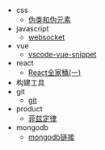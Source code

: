
* css
  * [伪类和伪元素](/css/伪类和伪元素.md)
* javascript
  * [websocket](/js/WebSocket.md)
* vue
  * [vscode-vue-snippet](/vue/vscode-vue-snippet.md)
* react
  * [React全家桶(一)](/react/React全家桶(一).md)
* 构建工具
* git 
  * [git](/git/git.md)
* product
  * [菲兹定律](/product/Fitts-Law.md)
* mongodb
  * [mongodb链接](/mongodb/Fitts-Law.md)